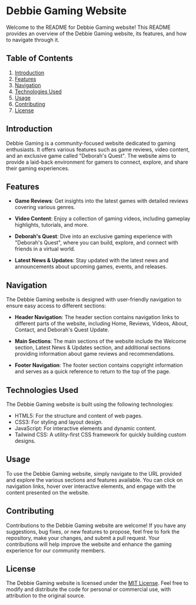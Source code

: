 # Debbie Gaming Website

Welcome to the README for Debbie Gaming website! This README provides an overview of the Debbie Gaming website, its features, and how to navigate through it.

## Table of Contents
1. [Introduction](#introduction)
2. [Features](#features)
3. [Navigation](#navigation)
4. [Technologies Used](#technologies-used)
5. [Usage](#usage)
6. [Contributing](#contributing)
7. [License](#license)

## Introduction

Debbie Gaming is a community-focused website dedicated to gaming enthusiasts. It offers various features such as game reviews, video content, and an exclusive game called "Deborah's Quest". The website aims to provide a laid-back environment for gamers to connect, explore, and share their gaming experiences.

## Features

- **Game Reviews**: Get insights into the latest games with detailed reviews covering various genres.
  
- **Video Content**: Enjoy a collection of gaming videos, including gameplay highlights, tutorials, and more.

- **Deborah's Quest**: Dive into an exclusive gaming experience with "Deborah's Quest", where you can build, explore, and connect with friends in a virtual world.

- **Latest News & Updates**: Stay updated with the latest news and announcements about upcoming games, events, and releases.

## Navigation

The Debbie Gaming website is designed with user-friendly navigation to ensure easy access to different sections:

- **Header Navigation**: The header section contains navigation links to different parts of the website, including Home, Reviews, Videos, About, Contact, and Deborah's Quest Update.

- **Main Sections**: The main sections of the website include the Welcome section, Latest News & Updates section, and additional sections providing information about game reviews and recommendations.

- **Footer Navigation**: The footer section contains copyright information and serves as a quick reference to return to the top of the page.

## Technologies Used

The Debbie Gaming website is built using the following technologies:

- HTML5: For the structure and content of web pages.
- CSS3: For styling and layout design.
- JavaScript: For interactive elements and dynamic content.
- Tailwind CSS: A utility-first CSS framework for quickly building custom designs.

## Usage

To use the Debbie Gaming website, simply navigate to the URL provided and explore the various sections and features available. You can click on navigation links, hover over interactive elements, and engage with the content presented on the website.

## Contributing

Contributions to the Debbie Gaming website are welcome! If you have any suggestions, bug fixes, or new features to propose, feel free to fork the repository, make your changes, and submit a pull request. Your contributions will help improve the website and enhance the gaming experience for our community members.

## License

The Debbie Gaming website is licensed under the [MIT License](LICENSE). Feel free to modify and distribute the code for personal or commercial use, with attribution to the original source.

